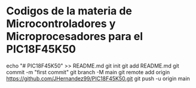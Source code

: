 
# Codigos de la materia de Microcontroladores y Microprocesadores para el PIC18F45K50

echo "# PIC18F45K50" >> README.md
git init
git add README.md
git commit -m "first commit"
git branch -M main
git remote add origin https://github.com/JHernandez99/PIC18F45K50.git
git push -u origin main